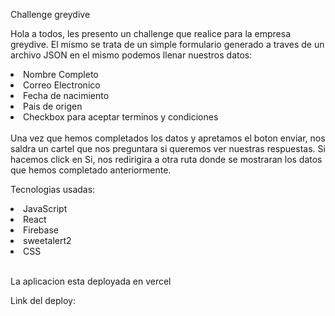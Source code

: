 Challenge greydive

Hola a todos, les presento un challenge que realice para la empresa greydive.
El mismo se trata de un simple formulario generado a traves de un archivo JSON en el mismo podemos llenar nuestros datos:

<li>Nombre Completo</li>
<li>Correo Electronico</li>
<li>Fecha de nacimiento</li>
<li>Pais de origen</li>
<li>Checkbox para aceptar terminos y condiciones</li>
<br>
Una vez que hemos completados los datos y apretamos el boton enviar, nos saldra un cartel que nos preguntara si queremos ver nuestras respuestas.
Si hacemos click en Si, nos redirigira a otra ruta donde se mostraran los datos que hemos completado anteriormente.

Tecnologias usadas:

<li>JavaScript</li>
<li>React</li>
<li>Firebase</li>
<li>sweetalert2</li>
<li>CSS</li>

<br>

La aplicacion esta deployada en vercel

Link del deploy:
